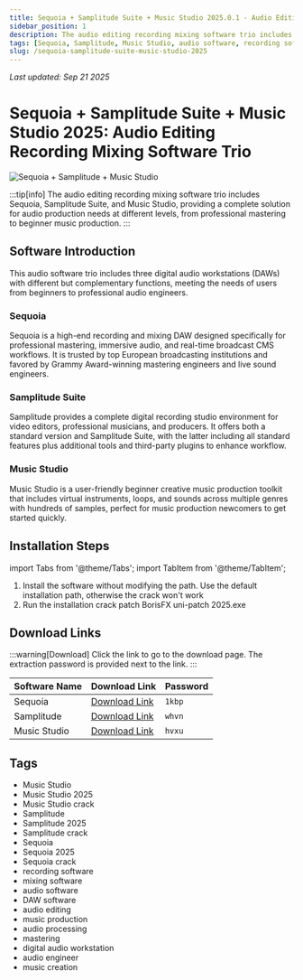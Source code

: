 ```yaml
---
title: Sequoia + Samplitude Suite + Music Studio 2025.0.1 - Audio Editing Recording Mixing Software Trio
sidebar_position: 1
description: The audio editing recording mixing software trio includes Sequoia, Samplitude Suite, and Music Studio, providing a complete solution from professional mastering to beginner music production.
tags: [Sequoia, Samplitude, Music Studio, audio software, recording software, mixing software, DAW software, audio editing, music production, audio processing]
slug: /sequoia-samplitude-suite-music-studio-2025
---
```

<!--Above is frontmatter Part-generate depend on content meet Google Seo, you need to balance automation efficiency with Google's core ranking factors—especially E-E-A-T (Experience, Expertise, Authoritativeness, Trustworthiness) -->
*Last updated: Sep 21 2025*<!--generate depend on file modified time -->

<!--First Part-This is Title -->
# Sequoia + Samplitude Suite + Music Studio 2025: Audio Editing Recording Mixing Software Trio

<!--Second Part-This is First Banner -->
![Sequoia + Samplitude + Music Studio](https://www.gfxcamp.com/wp-content/uploads/2025/09/Sequoia-Samplitude-Music-Studio.jpg)

:::tip[info]
The audio editing recording mixing software trio includes Sequoia, Samplitude Suite, and Music Studio, providing a complete solution for audio production needs at different levels, from professional mastering to beginner music production.
:::

## Software Introduction

This audio software trio includes three digital audio workstations (DAWs) with different but complementary functions, meeting the needs of users from beginners to professional audio engineers.

### Sequoia
Sequoia is a high-end recording and mixing DAW designed specifically for professional mastering, immersive audio, and real-time broadcast CMS workflows. It is trusted by top European broadcasting institutions and favored by Grammy Award-winning mastering engineers and live sound engineers.

### Samplitude Suite
Samplitude provides a complete digital recording studio environment for video editors, professional musicians, and producers. It offers both a standard version and Samplitude Suite, with the latter including all standard features plus additional tools and third-party plugins to enhance workflow.

### Music Studio
Music Studio is a user-friendly beginner creative music production toolkit that includes virtual instruments, loops, and sounds across multiple genres with hundreds of samples, perfect for music production newcomers to get started quickly.

## Installation Steps

import Tabs from '@theme/Tabs';
import TabItem from '@theme/TabItem';

<Tabs>
  <TabItem value="installation" label="Installation Instructions" default>
    <ol>
      <li>Install the software without modifying the path. Use the default installation path, otherwise the crack won't work</li>
      <li>Run the installation crack patch BorisFX uni-patch 2025.exe</li>
    </ol>
  </TabItem>
</Tabs>

## Download Links

:::warning[Download]
Click the link to go to the download page. The extraction password is provided next to the link.
:::

| Software Name | Download Link | Password |
|---------------|---------------|----------|
| Sequoia | [Download Link](https://pan.baidu.com/s/1pxnPg00xIE2hH-iVNgJgRQ?pwd=1kbp) | `1kbp` |
| Samplitude | [Download Link](https://pan.baidu.com/s/1A5_GjBOWl8P85Y6jk7pACw?pwd=whvn) | `whvn` |
| Music Studio | [Download Link](https://pan.baidu.com/s/1CXz5q3vKPBnSLE0IbePKag?pwd=hvxu) | `hvxu` |

## Tags

- Music Studio
- Music Studio 2025
- Music Studio crack
- Samplitude
- Samplitude 2025
- Samplitude crack
- Sequoia
- Sequoia 2025
- Sequoia crack
- recording software
- mixing software
- audio software
- DAW software
- audio editing
- music production
- audio processing
- mastering
- digital audio workstation
- audio engineer
- music creation
